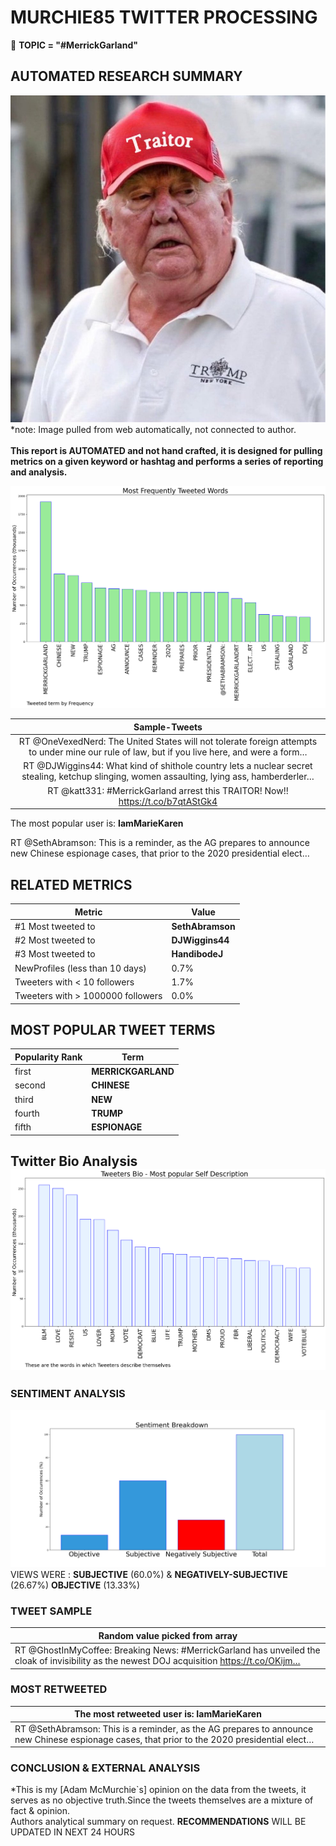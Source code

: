 # MURCHIE85 TWITTER PROCESSING 
&#x1F34E; **TOPIC = "#MerrickGarland"**

## AUTOMATED RESEARCH SUMMARY

![image](assets/2022-10-24hashtagImage.png)*note: Image pulled from web automatically, not connected to author.
<br></br>
<b> This report is AUTOMATED and not hand crafted, it is designed for pulling metrics on a given keyword or hashtag and performs a series of reporting and analysis.</b>



![image](assets/2022-10-24TWEETS.png)



|                **Sample-Tweets**        |
| :-------------: |
| RT @OneVexedNerd: The United States will not tolerate foreign attempts to under mine our rule of law, but if you live here, and were a form… |
| RT @DJWiggins44: What kind of shithole country lets a nuclear secret stealing, ketchup slinging, women assaulting, lying ass, hamberderler… |
| RT @katt331: #MerrickGarland arrest this TRAITOR! Now!! https://t.co/b7qtAStGk4 |

The most popular user is: **IamMarieKaren**
<div class="alert alert-block alert-danger"> RT @SethAbramson: This is a reminder, as the AG prepares to announce new Chinese espionage cases, that prior to the 2020 presidential elect…</div>

## RELATED METRICS<br>
| Metric | Value |
| ------------- | ------------- |
| #1 Most tweeted to  | **SethAbramson** |
| #2 Most tweeted to  | **DJWiggins44** |
| #3 Most tweeted to  | **HandibodeJ** |
| NewProfiles (less than 10 days) | 0.7%  |
| Tweeters with < 10 followers  | 1.7%|
| Tweeters with > 1000000 followers  | 0.0%  |



## MOST POPULAR TWEET TERMS 


| Popularity Rank  | Term |
| ------------- | ------------- |
| first  | **MERRICKGARLAND**  |
| second  | **CHINESE**  |
| third  | **NEW** |
| fourth  | **TRUMP**  |
| fifth  | **ESPIONAGE**  |


## Twitter Bio Analysis![image](assets/2022-10-24BIO.png)
### SENTIMENT ANALYSIS
![image](assets/2022-10-24sentiment.png)
VIEWS WERE : **SUBJECTIVE**  (60.0%) & **NEGATIVELY-SUBJECTIVE** (26.67%) **OBJECTIVE** (13.33%)

### TWEET SAMPLE 
| Random value picked from array |
| ------------- |
|RT @GhostInMyCoffee: Breaking News: #MerrickGarland has unveiled the cloak of invisibility as the newest DOJ acquisition https://t.co/OKijm… |

### MOST RETWEETED 

| The most retweeted user is: **IamMarieKaren**  |
| ------------- |
| RT @SethAbramson: This is a reminder, as the AG prepares to announce new Chinese espionage cases, that prior to the 2020 presidential elect… |

### CONCLUSION & EXTERNAL ANALYSIS

*This is my [Adam McMurchie`s] opinion on the data from the tweets, it serves as no objective truth.Since the tweets themselves are a mixture of fact & opinion.<br>
Authors analytical summary on request.
**RECOMMENDATIONS** WILL BE UPDATED IN NEXT  24 HOURS <br>